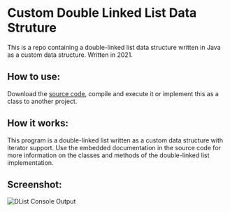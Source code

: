 # Custom Double Linked List Data Struture

This is a repo containing a double-linked list data structure written in Java as a custom data structure. Written in 2021.


## How to use:

Download the [source code](https://github.com/Austin-Daigle/Custom-Double-Linked-List-Data-Struture/blob/main/DListDriver.java), compile and execute it or implement this as a class to another project. 

## How it works:

This program is a double-linked list written as a custom data structure with iterator support. Use the embedded documentation in the source code for more information on the classes and methods of the double-linked list implementation.

## Screenshot:

![DList Console Output](https://user-images.githubusercontent.com/100094056/193489797-6dee6853-4a77-480b-bd85-685e3ba646ca.PNG)
